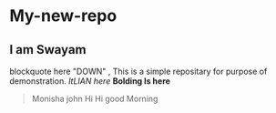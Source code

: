 # My-new-repo
## I am Swayam
blockquote here "DOWN"  ,
This is a simple repositary for purpose of demonstration.
*ItLIAN  here*
**Bolding Is here**
>Monisha john Hi
Hi good Morning
